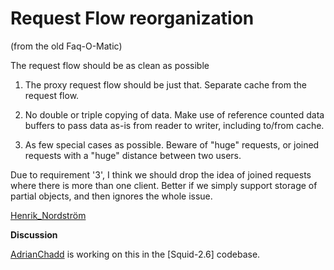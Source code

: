 # Request Flow reorganization

(from the old Faq-O-Matic)

The request flow should be as clean as possible

1.  The proxy request flow should be just that. Separate cache from the
    request flow.

2.  No double or triple copying of data. Make use of reference counted
    data buffers to pass data as-is from reader to writer, including
    to/from cache.

3.  As few special cases as possible. Beware of "huge" requests, or
    joined requests with a "huge" distance between two users.

Due to requirement '3', I think we should drop the idea of joined
requests where there is more than one client. Better if we simply
support storage of partial objects, and then ignores the whole issue.

[Henrik\_Nordström](https://wiki.squid-cache.org/DevelopmentIdeas/RequestFlowOptimization/Henrik_Nordstr%C3%B6m#)

**Discussion**

[AdrianChadd](https://wiki.squid-cache.org/DevelopmentIdeas/RequestFlowOptimization/AdrianChadd#)
is working on this in the \[Squid-2.6\] codebase.
